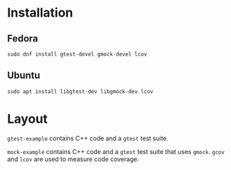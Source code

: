 
# Installation

## Fedora

`sudo dnf install gtest-devel gmock-devel lcov`

## Ubuntu

`sudo apt install libgtest-dev libgmock-dev lcov`

# Layout

`gtest-example` contains C++ code and a `gtest` test suite.

`mock-example` contains C++ code and a `gtest` test suite that uses `gmock`. `gcov` and `lcov` are used to measure code coverage.
